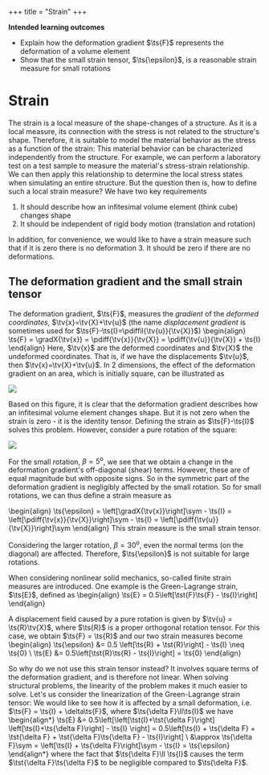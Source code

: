 +++
 title = "Strain"
+++

**Intended learning outcomes**

* Explain how the deformation gradient $\ts{F}$ represents the deformation of a volume element
* Show that the small strain tensor, $\ts{\epsilon}$, is a reasonable strain measure for small rotations


# Strain
The strain is a local measure of the shape-changes of a structure. As it is a local measure, its connection with the stress is not related to the structure's shape. Therefore, it is suitable to model the material behavior as the stress as a function of the strain: This material behavior can be characterized independently from the structure. For example, we can perform a laboratory test on a test sample to measure the material's stress-strain relationship. We can then apply this relationship to determine the local stress states when simulating an entire structure. But the question then is, how to define such a local strain measure? We have two key requirements

1. It should describe how an infitesimal volume element (think cube) changes shape
2. It should be independent of rigid body motion (translation and rotation)

In addition, for convenience, we would like to have a strain measure such that if it is zero there is no deformation
3. It should be zero if there are no deformations. 


## The deformation gradient and the small strain tensor
The deformation gradient, $\ts{F}$, measures the *gradient* of the *deformed coordinates*, $\tv{x}=\tv{X}+\tv{u}$ (the name *displacement gradient* is sometimes used for $\ts{F}-\ts{I}=\pdiffil{\tv{u}}{\tv{X}}$)
\begin{align}
\ts{F} = \gradX{\tv{x}} = \pdiff{\tv{x}}{\tv{X}} = \pdiff{\tv{u}}{\tv{X}} + \ts{I}
\end{align}
Here, $\tv{x}$ are the deformed coordinates and $\tv{X}$ the undeformed coordinates. That is, if we have the displacements $\tv{u}$, then $\tv{x}=\tv{X}+\tv{u}$. In 2 dimensions, the effect of the deformation gradient on an area, which is initially square, can be illustrated as

![](/assets/DeformationGradient.svg)

Based on this figure, it is clear that the deformation gradient describes how an infitesimal volume element changes shape. But it is not zero when the strain is zero - it is the identity tensor. Defining the strain as $\ts{F}-\ts{I}$ solves this problem. However, consider a pure rotation of the square:

![](/assets/DeformationGradientRotation.svg)

For the small rotation, $\beta=5^\mathrm{o}$, we see that we obtain a change in the deformation gradient's off-diagonal (shear) terms. However, these are of equal magnitude but with opposite signs. So in the symmetric part of the deformation gradient is negligibly affected by the small rotation. So for small rotations, we can thus define a strain measure as

\begin{align}
\ts{\epsilon} = \left[\gradX{\tv{x}}\right]\sym - \ts{I} = \left[\pdiff{\tv{x}}{\tv{X}}\right]\sym  - \ts{I} = \left[\pdiff{\tv{u}}{\tv{X}}\right]\sym
\end{align}
This strain measure is the small strain tensor. 

Considering the larger rotation, $\beta=30^\mathrm{o}$, even the normal terms (on the diagonal) are affected. Therefore, $\ts{\epsilon}$ is not suitable for large rotations. 

When considering nonlinear solid mechanics, so-called finite strain measures are introduced. One example is the Green-Lagrange strain, $\ts{E}$, defined as
\begin{align}
\ts{E} = 0.5\left[\tst{F}\ts{F} - \ts{I}\right]
\end{align}

A displacement field caused by a pure rotation is given by $\tv{u} = \ts{R}\tv{X}$, 
where $\ts{R}$ is a proper orthogonal rotation tensor. 
For this case, we obtain $\ts{F} = \ts{R}$ and our two strain measures become
\begin{align}
\ts{\epsilon} &= 0.5 \left[\ts{R} + \tst{R}\right] - \ts{I} \neq \ts{0} \\
\ts{E} &= 0.5\left[\tst{R}\ts{R} - \ts{I}\right] = \ts{0}
\end{align}

So why do we not use this strain tensor instead? 
It involves square terms of the deformation gradient, and is therefore not linear. 
When solving structural problems, the linearity of the problem makes it much easier to solve. 
Let's us consider the linearization of the Green-Lagrange strain tensor: 
We would like to see how it is affected by a small deformation, 
i.e. $\ts{F} = \ts{I} + \delta\ts{F}$, where $\ts{\delta F}\ll\ts{I}$ we have
\begin{align*}
\ts{E} &= 0.5\left[\left[\tst{I}+\tst{\delta F}\right] \left[\ts{I}+\ts{\delta F}\right] - \ts{I} \right] = 0.5\left[\ts{I} + \ts{\delta F} + \tst{\delta F} + \tst{\delta F}\ts{\delta F} - \ts{I}\right] \\
&\approx \ts{\delta F}\sym = \left[\ts{I} + \ts{\delta F}\right]\sym - \ts{I} = \ts{\epsilon}
\end{align*}
where the fact that $\ts{\delta F}\ll \ts{I}$ causes the term $\tst{\delta F}\ts{\delta F}$ 
to be negligible compared to $\ts{\delta F}$.
